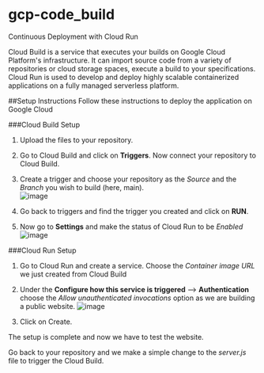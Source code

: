 # gcp-code_build
Continuous Deployment with Cloud Run

Cloud Build is a service that executes your builds on Google Cloud Platform's infrastructure. It can import source code from a variety of repositories or cloud storage spaces, execute a build to your specifications. 
Cloud Run is used to develop and deploy highly scalable containerized applications on a fully managed serverless platform.

##Setup Instructions
Follow these instructions to deploy the application on Google Cloud

###Cloud Build Setup
1. Upload the files to your repository.
2. Go to Cloud Build and click on **Triggers**. Now connect your repository to Cloud Build.
3. Create a trigger and choose your repository as the *Source* and the *Branch* you wish to build (here, main).  
![image](https://user-images.githubusercontent.com/59771258/117806639-36ca9d80-b278-11eb-8857-de25c6c0608f.png)

4. Go back to triggers and find the trigger you created and click on **RUN**.
4. Now go to **Settings** and make the status of Cloud Run to be *Enabled*
![image](https://user-images.githubusercontent.com/59771258/117807581-6fb74200-b279-11eb-9aee-b0ed010fe522.png)

###Cloud Run Setup
1. Go to Cloud Run and create a service. Choose the *Container image URL* we just created from Cloud Build
2. Under the **Configure how this service is triggered** --> **Authentication** choose the *Allow unauthenticated invocations* option as we are building a public website. 
![image](https://user-images.githubusercontent.com/59771258/117808626-be191080-b27a-11eb-8b81-2badcd58878e.png)

3. Click on Create.

The setup is complete and now we have to test the website.

Go back to your repository and we make a simple change to the *server.js* file to trigger the Cloud Build. 



